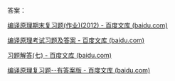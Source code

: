 答案：

[编译原理期末复习题(作业)(2012) - 百度文库 (baidu.com)](https://wenku.baidu.com/view/6e4d796a0b12a21614791711cc7931b765ce7b2c.html)

[编译原理考试习题及答案 - 百度文库 (baidu.com)](https://wenku.baidu.com/view/c1893059df88d0d233d4b14e852458fb760b387e.html)

[习题解答(七) - 百度文库 (baidu.com)](https://wenku.baidu.com/view/de9f6058be23482fb4da4c4c.html)

[编译原理复习题--有答案版 - 百度文库 (baidu.com)](https://wenku.baidu.com/view/f78e57a13169a4517623a359.html)

